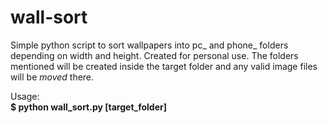 # wall-sort
Simple python script to sort wallpapers into pc_ and phone_ folders depending on width and height. Created for personal use. The folders mentioned will be created inside the target folder and any valid image files will be *moved* there.

Usage:\
**$ python wall_sort.py [target_folder]**

